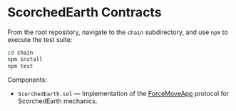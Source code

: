 # ScorchedEarth Contracts

From the root repository, navigate to the `chain` subdirectory, and use `npm` to execute the test suite:

```bash
cd chain
npm install
npm test
```

Components:

* `ScorchedEarth.sol` — Implementation of the [ForceMoveApp](https://docs.statechannels.org/docs/contract-api/natspec/forcemoveapp) protocol for ScorchedEarth mechanics.
